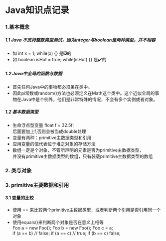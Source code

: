 # Java知识点记录

### 1.基本概念

##### 1.1  Java 不支持整数类型测试，因为integer与boolean是两种类型，并不相容
* 如 int x = 1; while(x) {}  是❎的
* 如 boolean isHot = true; while(isHot) {}  是✔️的 

##### 1.2 Java中全局的函数与数据
* 首先任何Java中的事物都必须呆在类中。
* 因此pi常数或random()方法也必须定义在Math这个类中。这个近似全局的事物在Java中是个例外，他们是非常特殊的情况，不会有多个实例或者对象。

##### 1.2 基本数据类型
* 生命浮点型变量 float f = 32.5f;  
  后面要加上f,否则会被当成double处理
* 变量有两种：primitive主数据类型和引用  
* 应用变量的值代表位于堆之对象的存储方法  
* 数组一定是个对象，不管所声明的元素是否为primitive主数据类型，  
  并没有primitive主数据类型的数组，只有装载primitive主数据类型的数组  

### 2. 类与对象

### 3. primitive主要数据和引用

#### 3.1 变量的比较
* 使用 == 来比较两个primitive主数据类型，或者判断两个引用是否引用同一个对象  
* 使用equals()来判断两个对象是否在意义上相等  
Foo a = new Foo(); Foo b = new Foo(); Foo c = a;  
if (a == b) // false;  if (a == c) // true; if (b == c) false; 
